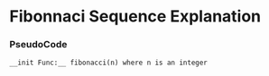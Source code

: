 # Fibonnaci Sequence Explanation


### PseudoCode

    __init Func:__ fibonacci(n) where n is an integer



